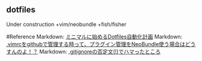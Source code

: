 dotfiles
---
Under construction
+vim/neobundle
+fish/fisher

#Reference
Markdown: [ミニマルに始めるDotfiles自動化計画](https://qiita.com/okamos/items/40966158d0271ae7198b)
Markdown: [.vimrcをgithubで管理する時って、プラグイン管理をNeoBundle使う場合はどうすんのよ！？](https://qiita.com/yukimura1227/items/9727dec975d3fe9557c9#%E7%B5%8C%E7%B7%AF)
Markdown: [.gitignoreの否定文(!)でハマったところ](https://qiita.com/NumAniCloud/items/fd452828f634b577ae28)



